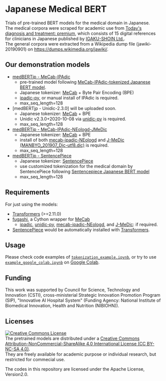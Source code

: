 # Japanese Medical BERT
Trials of pre-trained BERT models for the medical domain in Japanese.  
The medical corpora were scraped for academic use from [Today's diagnosis and treatment: premium](https://www.igaku-shoin.co.jp/bookDetail.do?book=89056), which consists of 15 digital references for clinicians in Japanese published by [IGAKU-SHOIN Ltd.](https://www.igaku-shoin.co.jp/).  
The general corpora were extracted from a Wikipedia dump file (jawiki-20190901) on https://dumps.wikimedia.org/jawiki/.

## Our demonstration models  
  * [medBERTjp - MeCab-IPAdic](https://github.com/ou-medinfo/medbertjp/releases/tag/v0.1-mi)
    - pre-trained model following [MeCab-IPAdic-tokenized Japanese BERT model](https://github.com/cl-tohoku/bert-japanese/).
    - Japanese tokenizer: [MeCab](https://taku910.github.io/mecab/) + Byte Pair Encoding (BPE)
    - [ipadic-py](https://github.com/polm/ipadic-py), or manual install of IPAdic is required.
    - max_seq_length=128
  * [medBERTjp - Unidic-2.3.0] will be uploaded soon.
    - Japanese tokenizer: [MeCab](https://taku910.github.io/mecab/) + BPE
    - Unidic v2.3.0+2020-10-08 via [unidic-py](https://github.com/polm/unidic-py) is required.
    - max_seq_length=128
  * [medBERTjp - MeCab-IPAdic-NEologd-JMeDic](https://github.com/ou-medinfo/medbertjp/releases/tag/v0.1-minj)
    - Japanese tokenizer: [MeCab](https://taku910.github.io/mecab/) + BPE
    - install of both [mecab-ipadic-NEologd](https://github.com/neologd/mecab-ipadic-neologd/) and [J-MeDic (MANBYO_201907_Dic-utf8.dic)](http://sociocom.jp/~data/2018-manbyo/) is required.
    - max_seq_length=128
  * [medBERTjp - SentencePiece](https://github.com/ou-medinfo/medbertjp/releases/tag/v0.1-sp)
    - Japanese tokenizer: [SentencePiece](https://github.com/google/sentencepiece/)
    - use customized tokenization for the medical domain by SentencePiece following [Sentencepiece Japanese BERT model](https://github.com/yoheikikuta/bert-japanese)
    - max_seq_length=128

## Requirements
For just using the models:  
+ [Transformers](https://github.com/huggingface/transformers/) (>=2.11.0)
+ [fugashi](https://github.com/polm/fugashi), a Cython wrapper for [MeCab](https://taku910.github.io/mecab/)
    - [ipadic](https://github.com/polm/ipadic-py), [unidic-py](https://github.com/polm/unidic-py), [mecab-ipadic-NEologd](https://github.com/neologd/mecab-ipadic-neologd/), and [J-MeDic](http://sociocom.jp/~data/2018-manbyo/): if required.
+ [SentencePiece](https://github.com/google/sentencepiece/) would be automatically installed with [Transformers](https://github.com/huggingface/transformers/).

## Usage
Please check code examples of [`tokenization_example.ipynb`](./tokenization_example.ipynb), or try to use [`example_google_colab.ipynb`](./example_google_colab.ipynb) on [Google Colab](https://colab.research.google.com/).

## Funding
This work was supported by Council for Science, Technology and Innovation (CSTI), cross-ministerial Strategic Innovation Promotion Program (SIP), "Innovative AI Hospital System" (Funding Agency: National Institute of Biomedical Innovation, Health and Nutrition (NIBIOHN)).

## Licenses
<a rel="license" href="http://creativecommons.org/licenses/by-nc-sa/4.0/"><img alt="Creative Commons License" style="border-width:0" src="https://i.creativecommons.org/l/by-nc-sa/4.0/88x31.png" /></a><br />The pretrained models are distributed under a <a rel="license" href="http://creativecommons.org/licenses/by-nc-sa/4.0/">Creative Commons Attribution-NonCommercial-ShareAlike 4.0 International License (CC BY-NC-SA 4.0)</a>.   
They are freely available for academic purpose or individual research, but restricted for commecial use.  


The codes in this repository are licensed under the Apache License, Version2.0.
